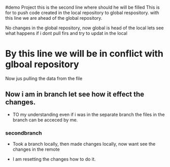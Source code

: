 
#demo Project
this is the second line where should he will be filled
This is for to push code created in the local repository to global respository. with this line we are ahead of the global repository.


No changes in the global repository, now global is head of the local lets see what happens if i dont pull firs and try to updat in the local


# By this line we will be in conflict with glboal repository


Now jus pulling the data from the file



## Now i am in branch let see how it effect the changes.
- TO my understanding even if i was in the separate branch the files in the branch can be acceced by me. 

### secondbranch
- Took a branch locally, then made changes locally, now want see the changes in the remote

- I am resetting the changes how to do it.


